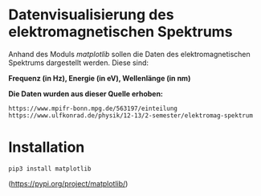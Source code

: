 # Datenvisualisierung des elektromagnetischen Spektrums

Anhand des Moduls *matplotlib* sollen die Daten des elektromagnetischen Spektrums dargestellt werden.
Diese sind:
    
   **Frequenz (in Hz), Energie (in eV), Wellenlänge (in nm)**

**Die Daten wurden aus dieser Quelle erhoben:** 
    
    https://www.mpifr-bonn.mpg.de/563197/einteilung
    https://www.ulfkonrad.de/physik/12-13/2-semester/elektromag-spektrum

# Installation

    pip3 install matplotlib

(https://pypi.org/project/matplotlib/)
